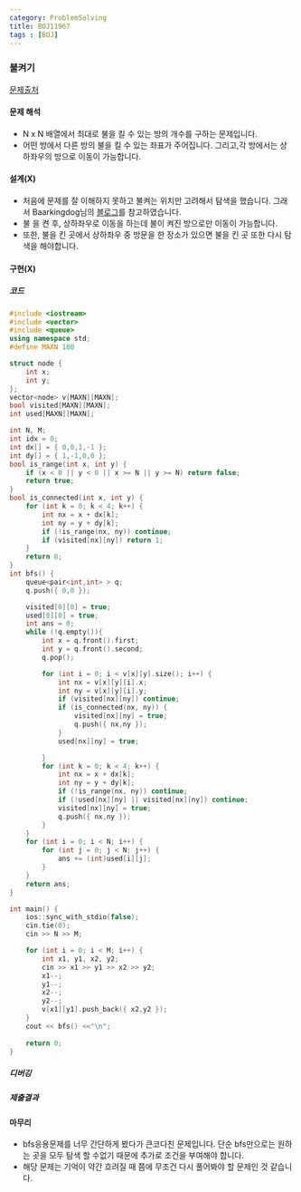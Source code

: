 ```yaml
---
category: ProblemSolving
title: BOJ11967
tags : [BOJ]
---
```

### 불켜기
[문제출처](https://www.acmicpc.net/problem/11967)

#### 문제 해석
 - N x N 배열에서 최대로 불을 킬 수 있는 방의 개수를 구하는 문제입니다.
 - 어떤 방에서 다른 방의 불을 킬 수 있는 좌표가 주어집니다. 그리고,각 방에서는 상하좌우의 방으로 이동이 가능합니다.
      
#### 설계(X)
 - 처음에 문제를 잘 이해하지 못하고 불켜는 위치만 고려해서 탐색을 했습니다. 그래서 Baarkingdog님의 [블로그](https://blog.encrypted.gg/786)를 
 참고하였습니다.
 - 불 을 켠 후, 상하좌우로 이동을 하는데 불이 켜진 방으로만 이동이 가능합니다.
 - 또한, 불을 킨 곳에서 상하좌우 중 방문을 한 장소가 있으면 불을 킨 곳 또한 다시 탐색을 해야합니다.
    
#### 구현(X)

##### 코드
```cpp
#include <iostream>
#include <vector>
#include <queue>
using namespace std;
#define MAXN 100

struct node {
	int x;
	int y;
};
vector<node> v[MAXN][MAXN];
bool visited[MAXN][MAXN];
int used[MAXN][MAXN];

int N, M;
int idx = 0;
int dx[] = { 0,0,1,-1 };
int dy[] = { 1,-1,0,0 };
bool is_range(int x, int y) {
	if (x < 0 || y < 0 || x >= N || y >= N) return false;
	return true;
}
bool is_connected(int x, int y) {
	for (int k = 0; k < 4; k++) {
		int nx = x + dx[k];
		int ny = y + dy[k];
		if (!is_range(nx, ny)) continue;
		if (visited[nx][ny]) return 1;
	}
	return 0;
}
int bfs() {
	queue<pair<int,int> > q;
	q.push({ 0,0 });

	visited[0][0] = true;
	used[0][0] = true;
	int ans = 0;
	while (!q.empty()){
		int x = q.front().first;
		int y = q.front().second;
		q.pop();

		for (int i = 0; i < v[x][y].size(); i++) {
			int nx = v[x][y][i].x;
			int ny = v[x][y][i].y;
			if (visited[nx][ny]) continue;
			if (is_connected(nx, ny)) {
				visited[nx][ny] = true;
				q.push({ nx,ny });
			}
			used[nx][ny] = true;

		}
		for (int k = 0; k < 4; k++) {
			int nx = x + dx[k];
			int ny = y + dy[k];
			if (!is_range(nx, ny)) continue;
			if (!used[nx][ny] || visited[nx][ny]) continue;
			visited[nx][ny] = true;
			q.push({ nx,ny });
		}
	}
	for (int i = 0; i < N; i++) {
		for (int j = 0; j < N; j++) {
			ans += (int)used[i][j];
		}
	}
	return ans;
}

int main() {
	ios::sync_with_stdio(false);
	cin.tie(0);
	cin >> N >> M;

	for (int i = 0; i < M; i++) {
		int x1, y1, x2, y2;
		cin >> x1 >> y1 >> x2 >> y2;
		x1--;
		y1--;
		x2--;
		y2--;
		v[x1][y1].push_back({ x2,y2 });
	}
	cout << bfs() <<"\n";
	
	return 0;
}
```
##### 디버깅   
      
##### 제출결과

#### 마무리
 - bfs응용문제를 너무 간단하게 봤다가 큰코다친 문제입니다. 단순 bfs만으로는 원하는 곳을 모두 탐색 할 수없기 때문에 추가로 조건을 부여해야 합니다.
 - 해당 문제는 기억이 약간 흐려질 때 쯤에 무조건 다시 풀어봐야 할 문제인 것 같습니다.
